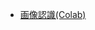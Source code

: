 - [画像認識(Colab)](https://colab.research.google.com/drive/1XE36xEvMFNC1XIs2uFgrrHDX2DtN3h_9#scrollTo=NAPBq63iGWjJ)
